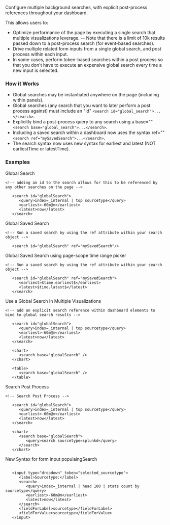Configure multiple background searches, with explicit post-process references throughout your dashboard.

This allows users to:

- Optimize performance of the page by executing a single search that multiple visualizations leverage.
-- Note that there is a limit of 10k results passed down to a post-process search (for event-based searches).
- Drive multiple related form inputs from a single global search, and post process within each input.
- In some cases, perform token-based searches within a post process so that you don't have to execute an expensive global search every time a new input is selected.

### How it Works

- Global searches may be instantiated anywhere on the page (including within panels).
- Global searches (any search that you want to later perform a post process against) must include an "id" `<search id="global_search">...</search>`.
- Explicitly bind a post-process query to any search using a base="" `<search base="global_search">...</search>`.
- Including a saved search within a dashboard now uses the syntax ref="" `<search ref="mySavedSearch">...</search>`.
- The search syntax now uses new syntax for earliest and latest (NOT earliestTime or latestTime).


### Examples

Global Search
```
<!-- adding an id to the search allows for this to be referenced by any other searches on the page -->

   <search id="globalSearch">
      <query>index=_internal | top sourcetype</query>
      <earliest>-60m@m</earliest>
      <latest>now</latest>
   </search>
```

        
Global Saved Search
```
<!-- Run a saved search by using the ref attribute within your search object -->

   <search id="globalSearch" ref="mySavedSearch"/>
```

        
Global Saved Search using page-scope time range picker
```
<!-- Run a saved search by using the ref attribute within your search object -->

   <search id="globalSearch" ref="mySavedSearch">
      <earliest>$time.earliest$</earliest>
      <latest>$time.latest$</latest>
   </search>
```

        
Use a Global Search In Multiple Visualizations
```
<!-- add an explicit search reference within dashboard elements to bind to global search results -->

   <search id="globalSearch">
      <query>index=_internal | top sourcetype</query>
      <earliest>-60m@m</earliest>
      <latest>now</latest>
   </search>

   <chart>
      <search base="globalSearch" />
   </chart>

   <table>
      <search base="globalSearch" />
   </table>
```
  

Search Post Process
```
<!-- Search Post Process -->

   <search id="globalSearch">
      <query>index=_internal | top sourcetype</query>
      <earliest>-60m@m</earliest>
      <latest>now</latest>
   </search>

   <chart>
      <search base="globalSearch">
         <query>search sourcetype=splunkd</query>
      </search>
   </chart>  
```

        
New Syntax for form input populaingSearch
```<!-- New Syntax for form input populatingSearch -->

   <input type="dropdown" token="selected_sourcetype">
      <label>Sourcetype:</label>
      <search>
         <query>index=_internal | head 100 | stats count by sourcetype</query>
         <earliest>-60m@m</earliest>
         <latest>now</latest>
      </search>
      <fieldForLabel>sourcetype</fieldForLabel>
      <fieldForValue>sourcetype</fieldForValue>
   </input>  
```

        
